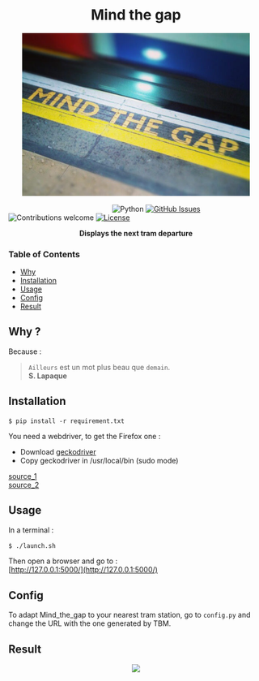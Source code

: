 <h1 align="center">Mind the gap</h1>

<p align="center">
  <a href="#"><img src="./picture/mindthegap.jpeg"  width="450"/></a>
</p>

&nbsp;&nbsp;&nbsp;&nbsp;&nbsp;&nbsp;&nbsp;&nbsp;&nbsp;&nbsp;&nbsp;&nbsp;&nbsp;&nbsp;&nbsp;&nbsp;&nbsp;&nbsp;&nbsp;&nbsp;&nbsp;&nbsp;&nbsp;&nbsp;&nbsp;&nbsp;&nbsp;&nbsp;&nbsp;&nbsp;&nbsp;&nbsp;&nbsp;&nbsp;&nbsp;&nbsp;&nbsp;&nbsp;&nbsp;&nbsp;&nbsp;&nbsp;&nbsp;&nbsp;&nbsp;&nbsp;&nbsp;&nbsp;&nbsp;&nbsp;&nbsp;
![Python](https://img.shields.io/badge/python-v3.6+-blue.svg)
[![GitHub Issues](https://img.shields.io/github/issues/tlentali/mind_the_gap.svg)](https://github.com/tlentali/mind_the_gap/issues)
![Contributions welcome](https://img.shields.io/badge/contributions-welcome-orange.svg)
[![License](https://img.shields.io/badge/license-MIT-blue.svg)](https://opensource.org/licenses/MIT)

<div align="center">
  <strong>Displays the next tram departure</strong>
</div>

### Table of Contents
- [Why](#why)
- [Installation](#installation)
- [Usage](#usage)
- [Config](#config)
- [Result](#result)

## Why ?

Because :  
> ```Ailleurs``` est un mot plus beau que ```demain```.  
> **S. Lapaque**

## Installation

```
$ pip install -r requirement.txt
```
You need a webdriver, to get the Firefox one :
- Download [geckodriver](https://github.com/mozilla/geckodriver/releases)
- Copy geckodriver in /usr/local/bin (sudo mode)

[source_1](https://stackoverflow.com/questions/40208051/selenium-using-python-geckodriver-executable-needs-to-be-in-path)  
[source_2](https://gist.github.com/ziadoz/3e8ab7e944d02fe872c3454d17af31a5)

## Usage

In a terminal :  
```bash
$ ./launch.sh
```

Then open a browser and go to :  
[http://127.0.0.1:5000/](http://127.0.0.1:5000/)  

## Config

To adapt Mind_the_gap to your nearest tram station, go to ```config.py``` and change the URL with the one generated by TBM.

## Result
 <p align="center">
  <a href="#"><img src="./picture/result.png"  width="450"/></a>
</p>
